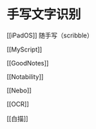 # 手写文字识别




[[iPadOS]] 随手写（scribble）

[[MyScript]]

[[GoodNotes]]

[[Notability]]

[[Nebo]]

[[OCR]]

[[白描]]